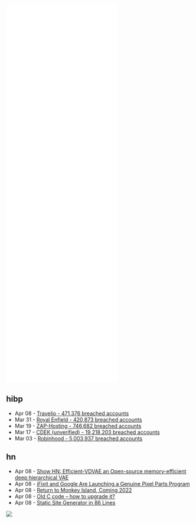 ![Metrics](https://raw.githubusercontent.com/phixion/phixion/master/metrics.svg)

## hibp

<!--
for https://github.com/phixion/phixion/blob/main/.github/workflows/feeds.yml
-->
<!--START_SECTION:haveibeenpwnd-->
- Apr 08 - [Travelio - 471,376 breached accounts](https://haveibeenpwned.com/PwnedWebsites#Travelio)
- Mar 31 - [Royal Enfield - 420,873 breached accounts](https://haveibeenpwned.com/PwnedWebsites#RoyalEnfield)
- Mar 19 - [ZAP-Hosting - 746,682 breached accounts](https://haveibeenpwned.com/PwnedWebsites#ZAPHosting)
- Mar 17 - [CDEK (unverified) - 19,218,203 breached accounts](https://haveibeenpwned.com/PwnedWebsites#CDEK)
- Mar 03 - [Robinhood - 5,003,937 breached accounts](https://haveibeenpwned.com/PwnedWebsites#Robinhood)
<!--END_SECTION:haveibeenpwnd-->

## hn

<!--
for https://github.com/phixion/phixion/blob/main/.github/workflows/feeds.yml
-->
<!--START_SECTION:hn-->
- Apr 08 - [Show HN: Efficient-VDVAE an Open-source memory-efficient deep hierarchical VAE](https://github.com/Rayhane-mamah/Efficient-VDVAE)
- Apr 08 - [iFixit and Google Are Launching a Genuine Pixel Parts Program](https://www.ifixit.com/News/58542/working-with-google)
- Apr 08 - [Return to Monkey Island, Coming 2022](https://returntomonkeyisland.com)
- Apr 08 - [Old C code – how to upgrade it?](https://news.ycombinator.com/item?id=30957273)
- Apr 08 - [Static Site Generator in 86 Lines](https://alexxx.co/static-site-generator.html)
<!--END_SECTION:hn-->

<!--
for https://yhype.me
-->
![](https://hit.yhype.me/github/profile?user_id=13013670)
